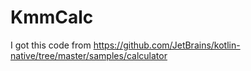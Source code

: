 # KmmCalc

I got this code from https://github.com/JetBrains/kotlin-native/tree/master/samples/calculator